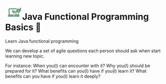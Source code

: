 # <img src="https://raw.githubusercontent.com/bobocode-projects/resources/master/image/logo_transparent_background.png" height=50/>Java Functional Programming Basics :muscle:
Learn Java functional programming

We can develop a set of agile questions each person should ask when start learning new topic.

For instance:
When you(I) can encounter with it?
Why you(I) should be prepared for it?
What benefits can you(I) have if you(I) learn it?
What benefits can you have if you(I) learn it deeply?